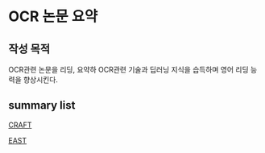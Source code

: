 # OCR 논문 요약
## 작성 목적
OCR관련 논문을 리딩, 요약하 OCR관련 기술과 딥러닝 지식을 습득하며 영어 리딩 능력을 향상시킨다.

## summary list

[CRAFT](CRAFT.md)

[EAST](EAST.md)
